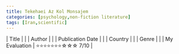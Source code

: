 ```yaml
---
title: Tekehaei Az Kol Monsajem
categories: [psychology,non-fiction literature]
tags: [Iran,scientific]
---
```


| Title |  |
| Author |  |
| Publication Date |   |
| Country |  |
| Genre |   |
| My Evaluation | ⭐⭐⭐⭐⭐⭐⭐☆☆☆ 7/10  |
        